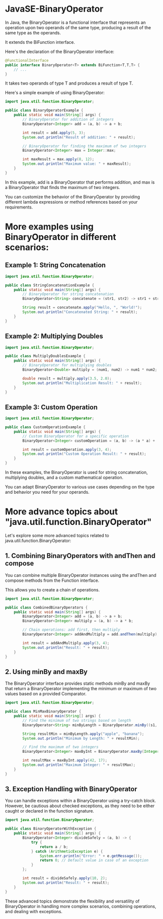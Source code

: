 # JavaSE-BinaryOperator

In Java, the BinaryOperator is a functional interface that represents an operation upon two operands of the same type, producing a result of the same type as the operands. 

It extends the BiFunction interface.

Here's the declaration of the BinaryOperator interface:

```java
@FunctionalInterface
public interface BinaryOperator<T> extends BiFunction<T,T,T> {
    // ...
}
```

It takes two operands of type T and produces a result of type T.

Here's a simple example of using BinaryOperator:

```java
import java.util.function.BinaryOperator;

public class BinaryOperatorExample {
    public static void main(String[] args) {
        // BinaryOperator for addition of integers
        BinaryOperator<Integer> add = (a, b) -> a + b;

        int result = add.apply(5, 3);
        System.out.println("Result of addition: " + result);

        // BinaryOperator for finding the maximum of two integers
        BinaryOperator<Integer> max = Integer::max;

        int maxResult = max.apply(8, 12);
        System.out.println("Maximum value: " + maxResult);
    }
}
```

In this example, add is a BinaryOperator that performs addition, and max is a BinaryOperator that finds the maximum of two integers. 

You can customize the behavior of the BinaryOperator by providing different lambda expressions or method references based on your requirements.

# More examples using BinaryOperator in different scenarios:

## Example 1: String Concatenation

```java
import java.util.function.BinaryOperator;

public class StringConcatenationExample {
    public static void main(String[] args) {
        // BinaryOperator for string concatenation
        BinaryOperator<String> concatenate = (str1, str2) -> str1 + str2;

        String result = concatenate.apply("Hello, ", "World!");
        System.out.println("Concatenated String: " + result);
    }
}
```

## Example 2: Multiplying Doubles

```java
import java.util.function.BinaryOperator;

public class MultiplyDoublesExample {
    public static void main(String[] args) {
        // BinaryOperator for multiplying doubles
        BinaryOperator<Double> multiply = (num1, num2) -> num1 * num2;

        double result = multiply.apply(3.5, 2.0);
        System.out.println("Multiplication Result: " + result);
    }
}
```

## Example 3: Custom Operation

```java
import java.util.function.BinaryOperator;

public class CustomOperationExample {
    public static void main(String[] args) {
        // Custom BinaryOperator for a specific operation
        BinaryOperator<Integer> customOperation = (a, b) -> (a * a) + (b * b);

        int result = customOperation.apply(3, 4);
        System.out.println("Custom Operation Result: " + result);
    }
}
```

In these examples, the BinaryOperator is used for string concatenation, multiplying doubles, and a custom mathematical operation. 

You can adapt BinaryOperator to various use cases depending on the type and behavior you need for your operands.

# More advance topics about "java.util.function.BinaryOperator"

Let's explore some more advanced topics related to java.util.function.BinaryOperator:

## 1. Combining BinaryOperators with andThen and compose

You can combine multiple BinaryOperator instances using the andThen and compose methods from the Function interface. 

This allows you to create a chain of operations.

```java
import java.util.function.BinaryOperator;

public class CombinedBinaryOperators {
    public static void main(String[] args) {
        BinaryOperator<Integer> add = (a, b) -> a + b;
        BinaryOperator<Integer> multiply = (a, b) -> a * b;

        // Chain operations: add first, then multiply
        BinaryOperator<Integer> addAndMultiply = add.andThen(multiply);

        int result = addAndMultiply.apply(3, 4);
        System.out.println("Result: " + result);
    }
}
```

## 2. Using minBy and maxBy

The BinaryOperator interface provides static methods minBy and maxBy that return a BinaryOperator implementing the minimum or maximum of two values based on a provided Comparator.

```java
import java.util.function.BinaryOperator;

public class MinMaxBinaryOperator {
    public static void main(String[] args) {
        // Find the minimum of two strings based on length
        BinaryOperator<String> minByLength = BinaryOperator.minBy((s1, s2) -> s1.length() - s2.length());

        String resultMin = minByLength.apply("apple", "banana");
        System.out.println("Minimum by Length: " + resultMin);

        // Find the maximum of two integers
        BinaryOperator<Integer> maxByInt = BinaryOperator.maxBy(Integer::compareTo);

        int resultMax = maxByInt.apply(42, 17);
        System.out.println("Maximum Integer: " + resultMax);
    }
}
```

## 3. Exception Handling with BinaryOperator
You can handle exceptions within a BinaryOperator using a try-catch block. However, be cautious about checked exceptions, as they need to be either caught or declared in the function signature.

```java
import java.util.function.BinaryOperator;

public class BinaryOperatorWithException {
    public static void main(String[] args) {
        BinaryOperator<Integer> divideSafely = (a, b) -> {
            try {
                return a / b;
            } catch (ArithmeticException e) {
                System.err.println("Error: " + e.getMessage());
                return 0; // Default value in case of an exception
            }
        };

        int result = divideSafely.apply(10, 2);
        System.out.println("Result: " + result);
    }
}
```

These advanced topics demonstrate the flexibility and versatility of BinaryOperator in handling more complex scenarios, combining operations, and dealing with exceptions.
